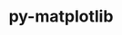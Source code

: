 ---
title: "py-matplotlib"
layout: cache
categories: [package, develop-2024-12-15]
meta: {"versions": ["3.9.4"], "compilers": ["gcc@=11.1.0", "gcc@=11.4.0", "gcc@=13.2.0", "gcc@=7.5.0", "gcc@=9.4.0", "oneapi@=2024.2.1"], "oss": ["ubuntu18.04", "ubuntu20.04", "ubuntu22.04", "ubuntu24.04"], "platforms": ["linux"], "targets": ["aarch64", "neoverse_v1", "neoverse_v2", "ppc64le", "x86_64_v3"], "stacks": ["data-vis-sdk", "e4s", "e4s-neoverse-v2", "e4s-neoverse_v1", "e4s-oneapi", "e4s-power", "e4s-rocm-external", "ml-linux-aarch64-cpu", "ml-linux-aarch64-cuda", "ml-linux-x86_64-cpu", "ml-linux-x86_64-cuda", "radiuss", "root"], "num_specs": 29, "num_specs_by_stack": {"root": 29, "radiuss": 1, "e4s-power": 6, "data-vis-sdk": 1, "e4s-neoverse_v1": 5, "e4s-neoverse-v2": 2, "e4s": 6, "e4s-rocm-external": 1, "e4s-oneapi": 6, "ml-linux-aarch64-cuda": 1, "ml-linux-aarch64-cpu": 1, "ml-linux-x86_64-cpu": 1, "ml-linux-x86_64-cuda": 1}}
spec_details: [{"hash": "6lkffcgbzbi6cociivlzizbynjystujh", "compiler": "gcc@=7.5.0", "versions": ["3.9.4"], "os": "ubuntu18.04", "platform": "linux", "target": "x86_64_v3", "variants": ["~animation", "backend=agg", "build_system=python_pip", "~fonts", "~latex", "~movies"], "stacks": ["root", "radiuss"], "size": "-", "tarball": "https://binaries.spack.io/develop-2024-12-15/build_cache/linux-ubuntu18.04-x86_64_v3/gcc-7.5.0/py-matplotlib-3.9.4/linux-ubuntu18.04-x86_64_v3-gcc-7.5.0-py-matplotlib-3.9.4-6lkffcgbzbi6cociivlzizbynjystujh.spack"}, {"hash": "p7dq566xpe3kr3qxqaccpqmv4vuj5nvj", "compiler": "gcc@=9.4.0", "versions": ["3.9.4"], "os": "ubuntu20.04", "platform": "linux", "target": "ppc64le", "variants": ["~animation", "backend=agg", "build_system=python_pip", "~fonts", "~latex", "~movies"], "stacks": ["root", "e4s-power"], "size": "-", "tarball": "https://binaries.spack.io/develop-2024-12-15/build_cache/linux-ubuntu20.04-ppc64le/gcc-9.4.0/py-matplotlib-3.9.4/linux-ubuntu20.04-ppc64le-gcc-9.4.0-py-matplotlib-3.9.4-p7dq566xpe3kr3qxqaccpqmv4vuj5nvj.spack"}, {"hash": "ywron5n533yg7jguvaba42fokgdz6sne", "compiler": "gcc@=9.4.0", "versions": ["3.9.4"], "os": "ubuntu20.04", "platform": "linux", "target": "ppc64le", "variants": ["~animation", "backend=agg", "build_system=python_pip", "~fonts", "~latex", "~movies"], "stacks": ["root", "e4s-power"], "size": "-", "tarball": "https://binaries.spack.io/develop-2024-12-15/build_cache/linux-ubuntu20.04-ppc64le/gcc-9.4.0/py-matplotlib-3.9.4/linux-ubuntu20.04-ppc64le-gcc-9.4.0-py-matplotlib-3.9.4-ywron5n533yg7jguvaba42fokgdz6sne.spack"}, {"hash": "2g5ppcekevagarxxadsycbdmykmfh6g7", "compiler": "gcc@=9.4.0", "versions": ["3.9.4"], "os": "ubuntu20.04", "platform": "linux", "target": "ppc64le", "variants": ["~animation", "backend=agg", "build_system=python_pip", "~fonts", "~latex", "~movies"], "stacks": ["root", "e4s-power"], "size": "-", "tarball": "https://binaries.spack.io/develop-2024-12-15/build_cache/linux-ubuntu20.04-ppc64le/gcc-9.4.0/py-matplotlib-3.9.4/linux-ubuntu20.04-ppc64le-gcc-9.4.0-py-matplotlib-3.9.4-2g5ppcekevagarxxadsycbdmykmfh6g7.spack"}, {"hash": "pl4pgxw3fewcgo5akqquvlapzdmithqe", "compiler": "gcc@=9.4.0", "versions": ["3.9.4"], "os": "ubuntu20.04", "platform": "linux", "target": "ppc64le", "variants": ["~animation", "backend=agg", "build_system=python_pip", "~fonts", "~latex", "~movies"], "stacks": ["root", "e4s-power"], "size": "-", "tarball": "https://binaries.spack.io/develop-2024-12-15/build_cache/linux-ubuntu20.04-ppc64le/gcc-9.4.0/py-matplotlib-3.9.4/linux-ubuntu20.04-ppc64le-gcc-9.4.0-py-matplotlib-3.9.4-pl4pgxw3fewcgo5akqquvlapzdmithqe.spack"}, {"hash": "7y55r67v6zn27stfx4g3ivmxyzshbnao", "compiler": "gcc@=9.4.0", "versions": ["3.9.4"], "os": "ubuntu20.04", "platform": "linux", "target": "ppc64le", "variants": ["~animation", "backend=agg", "build_system=python_pip", "~fonts", "~latex", "~movies"], "stacks": ["root", "e4s-power"], "size": "-", "tarball": "https://binaries.spack.io/develop-2024-12-15/build_cache/linux-ubuntu20.04-ppc64le/gcc-9.4.0/py-matplotlib-3.9.4/linux-ubuntu20.04-ppc64le-gcc-9.4.0-py-matplotlib-3.9.4-7y55r67v6zn27stfx4g3ivmxyzshbnao.spack"}, {"hash": "a7zg36az5hrljad6x6w2oakmiufxj5hv", "compiler": "gcc@=9.4.0", "versions": ["3.9.4"], "os": "ubuntu20.04", "platform": "linux", "target": "ppc64le", "variants": ["~animation", "backend=agg", "build_system=python_pip", "~fonts", "~latex", "~movies"], "stacks": ["root", "e4s-power"], "size": "-", "tarball": "https://binaries.spack.io/develop-2024-12-15/build_cache/linux-ubuntu20.04-ppc64le/gcc-9.4.0/py-matplotlib-3.9.4/linux-ubuntu20.04-ppc64le-gcc-9.4.0-py-matplotlib-3.9.4-a7zg36az5hrljad6x6w2oakmiufxj5hv.spack"}, {"hash": "x3xd34yitjuq7br5jmogulmmoput5qex", "compiler": "gcc@=11.1.0", "versions": ["3.9.4"], "os": "ubuntu20.04", "platform": "linux", "target": "x86_64_v3", "variants": ["~animation", "backend=agg", "build_system=python_pip", "~fonts", "~latex", "~movies"], "stacks": ["root", "data-vis-sdk"], "size": "-", "tarball": "https://binaries.spack.io/develop-2024-12-15/build_cache/linux-ubuntu20.04-x86_64_v3/gcc-11.1.0/py-matplotlib-3.9.4/linux-ubuntu20.04-x86_64_v3-gcc-11.1.0-py-matplotlib-3.9.4-x3xd34yitjuq7br5jmogulmmoput5qex.spack"}, {"hash": "gcyhi5r4pkue6jhbavl6wjxikkso54id", "compiler": "gcc@=11.4.0", "versions": ["3.9.4"], "os": "ubuntu22.04", "platform": "linux", "target": "neoverse_v1", "variants": ["~animation", "backend=agg", "build_system=python_pip", "~fonts", "~latex", "~movies"], "stacks": ["root", "e4s-neoverse_v1"], "size": "-", "tarball": "https://binaries.spack.io/develop-2024-12-15/build_cache/linux-ubuntu22.04-neoverse_v1/gcc-11.4.0/py-matplotlib-3.9.4/linux-ubuntu22.04-neoverse_v1-gcc-11.4.0-py-matplotlib-3.9.4-gcyhi5r4pkue6jhbavl6wjxikkso54id.spack"}, {"hash": "fg3ewhkz4uwcnz26aruodqrya4ws6mg3", "compiler": "gcc@=11.4.0", "versions": ["3.9.4"], "os": "ubuntu22.04", "platform": "linux", "target": "neoverse_v1", "variants": ["~animation", "backend=agg", "build_system=python_pip", "~fonts", "~latex", "~movies"], "stacks": ["root", "e4s-neoverse_v1"], "size": "-", "tarball": "https://binaries.spack.io/develop-2024-12-15/build_cache/linux-ubuntu22.04-neoverse_v1/gcc-11.4.0/py-matplotlib-3.9.4/linux-ubuntu22.04-neoverse_v1-gcc-11.4.0-py-matplotlib-3.9.4-fg3ewhkz4uwcnz26aruodqrya4ws6mg3.spack"}, {"hash": "kmtcx5u6fvaqaetdxk575mqwusjjmik5", "compiler": "gcc@=11.4.0", "versions": ["3.9.4"], "os": "ubuntu22.04", "platform": "linux", "target": "neoverse_v1", "variants": ["~animation", "backend=agg", "build_system=python_pip", "~fonts", "~latex", "~movies"], "stacks": ["root", "e4s-neoverse_v1"], "size": "-", "tarball": "https://binaries.spack.io/develop-2024-12-15/build_cache/linux-ubuntu22.04-neoverse_v1/gcc-11.4.0/py-matplotlib-3.9.4/linux-ubuntu22.04-neoverse_v1-gcc-11.4.0-py-matplotlib-3.9.4-kmtcx5u6fvaqaetdxk575mqwusjjmik5.spack"}, {"hash": "rxppeazi3tzc3dlotpaj6hmw42cbjp54", "compiler": "gcc@=11.4.0", "versions": ["3.9.4"], "os": "ubuntu22.04", "platform": "linux", "target": "neoverse_v1", "variants": ["~animation", "backend=agg", "build_system=python_pip", "~fonts", "~latex", "~movies"], "stacks": ["root", "e4s-neoverse_v1"], "size": "-", "tarball": "https://binaries.spack.io/develop-2024-12-15/build_cache/linux-ubuntu22.04-neoverse_v1/gcc-11.4.0/py-matplotlib-3.9.4/linux-ubuntu22.04-neoverse_v1-gcc-11.4.0-py-matplotlib-3.9.4-rxppeazi3tzc3dlotpaj6hmw42cbjp54.spack"}, {"hash": "v476jbtz4uwbvhmjsijmlcvolfszlgzb", "compiler": "gcc@=11.4.0", "versions": ["3.9.4"], "os": "ubuntu22.04", "platform": "linux", "target": "neoverse_v1", "variants": ["~animation", "backend=agg", "build_system=python_pip", "~fonts", "~latex", "~movies"], "stacks": ["root", "e4s-neoverse_v1"], "size": "-", "tarball": "https://binaries.spack.io/develop-2024-12-15/build_cache/linux-ubuntu22.04-neoverse_v1/gcc-11.4.0/py-matplotlib-3.9.4/linux-ubuntu22.04-neoverse_v1-gcc-11.4.0-py-matplotlib-3.9.4-v476jbtz4uwbvhmjsijmlcvolfszlgzb.spack"}, {"hash": "7ylzfiqqwzsqh6v44lgmabbv7vjhab3h", "compiler": "gcc@=11.4.0", "versions": ["3.9.4"], "os": "ubuntu22.04", "platform": "linux", "target": "neoverse_v2", "variants": ["~animation", "backend=agg", "build_system=python_pip", "~fonts", "~latex", "~movies"], "stacks": ["root", "e4s-neoverse-v2"], "size": "-", "tarball": "https://binaries.spack.io/develop-2024-12-15/build_cache/linux-ubuntu22.04-neoverse_v2/gcc-11.4.0/py-matplotlib-3.9.4/linux-ubuntu22.04-neoverse_v2-gcc-11.4.0-py-matplotlib-3.9.4-7ylzfiqqwzsqh6v44lgmabbv7vjhab3h.spack"}, {"hash": "4zydha2zrn3sql2z5kauib22o5mbx7fy", "compiler": "gcc@=11.4.0", "versions": ["3.9.4"], "os": "ubuntu22.04", "platform": "linux", "target": "neoverse_v2", "variants": ["~animation", "backend=agg", "build_system=python_pip", "~fonts", "~latex", "~movies"], "stacks": ["root", "e4s-neoverse-v2"], "size": "-", "tarball": "https://binaries.spack.io/develop-2024-12-15/build_cache/linux-ubuntu22.04-neoverse_v2/gcc-11.4.0/py-matplotlib-3.9.4/linux-ubuntu22.04-neoverse_v2-gcc-11.4.0-py-matplotlib-3.9.4-4zydha2zrn3sql2z5kauib22o5mbx7fy.spack"}, {"hash": "c45p4al5g46l63tnzuimmnq7ijlugyrc", "compiler": "gcc@=11.4.0", "versions": ["3.9.4"], "os": "ubuntu22.04", "platform": "linux", "target": "x86_64_v3", "variants": ["~animation", "backend=agg", "build_system=python_pip", "~fonts", "~latex", "~movies"], "stacks": ["root", "e4s"], "size": "-", "tarball": "https://binaries.spack.io/develop-2024-12-15/build_cache/linux-ubuntu22.04-x86_64_v3/gcc-11.4.0/py-matplotlib-3.9.4/linux-ubuntu22.04-x86_64_v3-gcc-11.4.0-py-matplotlib-3.9.4-c45p4al5g46l63tnzuimmnq7ijlugyrc.spack"}, {"hash": "jqvhh7xvsvszktvyl4tnvceaoyhrx26i", "compiler": "gcc@=11.4.0", "versions": ["3.9.4"], "os": "ubuntu22.04", "platform": "linux", "target": "x86_64_v3", "variants": ["~animation", "backend=agg", "build_system=python_pip", "~fonts", "~latex", "~movies"], "stacks": ["root", "e4s-rocm-external", "e4s"], "size": "-", "tarball": "https://binaries.spack.io/develop-2024-12-15/build_cache/linux-ubuntu22.04-x86_64_v3/gcc-11.4.0/py-matplotlib-3.9.4/linux-ubuntu22.04-x86_64_v3-gcc-11.4.0-py-matplotlib-3.9.4-jqvhh7xvsvszktvyl4tnvceaoyhrx26i.spack"}, {"hash": "ocnzb4c6ssxdgzpfs24pd3zdkqy6jcp2", "compiler": "gcc@=11.4.0", "versions": ["3.9.4"], "os": "ubuntu22.04", "platform": "linux", "target": "x86_64_v3", "variants": ["~animation", "backend=agg", "build_system=python_pip", "~fonts", "~latex", "~movies"], "stacks": ["root", "e4s"], "size": "-", "tarball": "https://binaries.spack.io/develop-2024-12-15/build_cache/linux-ubuntu22.04-x86_64_v3/gcc-11.4.0/py-matplotlib-3.9.4/linux-ubuntu22.04-x86_64_v3-gcc-11.4.0-py-matplotlib-3.9.4-ocnzb4c6ssxdgzpfs24pd3zdkqy6jcp2.spack"}, {"hash": "2ah3vbb7he636ilcpgtws726ai272v2l", "compiler": "gcc@=11.4.0", "versions": ["3.9.4"], "os": "ubuntu22.04", "platform": "linux", "target": "x86_64_v3", "variants": ["~animation", "backend=agg", "build_system=python_pip", "~fonts", "~latex", "~movies"], "stacks": ["root", "e4s"], "size": "-", "tarball": "https://binaries.spack.io/develop-2024-12-15/build_cache/linux-ubuntu22.04-x86_64_v3/gcc-11.4.0/py-matplotlib-3.9.4/linux-ubuntu22.04-x86_64_v3-gcc-11.4.0-py-matplotlib-3.9.4-2ah3vbb7he636ilcpgtws726ai272v2l.spack"}, {"hash": "shejm77wnus3zg26ngcusfc52dcy4hk3", "compiler": "gcc@=11.4.0", "versions": ["3.9.4"], "os": "ubuntu22.04", "platform": "linux", "target": "x86_64_v3", "variants": ["~animation", "backend=agg", "build_system=python_pip", "~fonts", "~latex", "~movies"], "stacks": ["root", "e4s"], "size": "-", "tarball": "https://binaries.spack.io/develop-2024-12-15/build_cache/linux-ubuntu22.04-x86_64_v3/gcc-11.4.0/py-matplotlib-3.9.4/linux-ubuntu22.04-x86_64_v3-gcc-11.4.0-py-matplotlib-3.9.4-shejm77wnus3zg26ngcusfc52dcy4hk3.spack"}, {"hash": "swru27to5krarqmmdwgw57wvolyihllg", "compiler": "gcc@=11.4.0", "versions": ["3.9.4"], "os": "ubuntu22.04", "platform": "linux", "target": "x86_64_v3", "variants": ["~animation", "backend=agg", "build_system=python_pip", "~fonts", "~latex", "~movies"], "stacks": ["root", "e4s"], "size": "-", "tarball": "https://binaries.spack.io/develop-2024-12-15/build_cache/linux-ubuntu22.04-x86_64_v3/gcc-11.4.0/py-matplotlib-3.9.4/linux-ubuntu22.04-x86_64_v3-gcc-11.4.0-py-matplotlib-3.9.4-swru27to5krarqmmdwgw57wvolyihllg.spack"}, {"hash": "keme4ryf47i3rq4u2irg72f2j7bgeain", "compiler": "oneapi@=2024.2.1", "versions": ["3.9.4"], "os": "ubuntu22.04", "platform": "linux", "target": "x86_64_v3", "variants": ["~animation", "backend=agg", "build_system=python_pip", "~fonts", "~latex", "~movies"], "stacks": ["root", "e4s-oneapi"], "size": "-", "tarball": "https://binaries.spack.io/develop-2024-12-15/build_cache/linux-ubuntu22.04-x86_64_v3/oneapi-2024.2.1/py-matplotlib-3.9.4/linux-ubuntu22.04-x86_64_v3-oneapi-2024.2.1-py-matplotlib-3.9.4-keme4ryf47i3rq4u2irg72f2j7bgeain.spack"}, {"hash": "pmwox4d6delbvmryfubu4m4kmvlhxwbi", "compiler": "oneapi@=2024.2.1", "versions": ["3.9.4"], "os": "ubuntu22.04", "platform": "linux", "target": "x86_64_v3", "variants": ["~animation", "backend=agg", "build_system=python_pip", "~fonts", "~latex", "~movies"], "stacks": ["root", "e4s-oneapi"], "size": "-", "tarball": "https://binaries.spack.io/develop-2024-12-15/build_cache/linux-ubuntu22.04-x86_64_v3/oneapi-2024.2.1/py-matplotlib-3.9.4/linux-ubuntu22.04-x86_64_v3-oneapi-2024.2.1-py-matplotlib-3.9.4-pmwox4d6delbvmryfubu4m4kmvlhxwbi.spack"}, {"hash": "4kmqagzhhxihmjmmpa33x3yn4p5twwaz", "compiler": "oneapi@=2024.2.1", "versions": ["3.9.4"], "os": "ubuntu22.04", "platform": "linux", "target": "x86_64_v3", "variants": ["~animation", "backend=agg", "build_system=python_pip", "~fonts", "~latex", "~movies"], "stacks": ["root", "e4s-oneapi"], "size": "-", "tarball": "https://binaries.spack.io/develop-2024-12-15/build_cache/linux-ubuntu22.04-x86_64_v3/oneapi-2024.2.1/py-matplotlib-3.9.4/linux-ubuntu22.04-x86_64_v3-oneapi-2024.2.1-py-matplotlib-3.9.4-4kmqagzhhxihmjmmpa33x3yn4p5twwaz.spack"}, {"hash": "pbdl5ymfrssdckq664niozsujaoullec", "compiler": "oneapi@=2024.2.1", "versions": ["3.9.4"], "os": "ubuntu22.04", "platform": "linux", "target": "x86_64_v3", "variants": ["~animation", "backend=agg", "build_system=python_pip", "~fonts", "~latex", "~movies"], "stacks": ["root", "e4s-oneapi"], "size": "-", "tarball": "https://binaries.spack.io/develop-2024-12-15/build_cache/linux-ubuntu22.04-x86_64_v3/oneapi-2024.2.1/py-matplotlib-3.9.4/linux-ubuntu22.04-x86_64_v3-oneapi-2024.2.1-py-matplotlib-3.9.4-pbdl5ymfrssdckq664niozsujaoullec.spack"}, {"hash": "3n6cjfyjbaqkks4ycd3hzrhj4sv67okq", "compiler": "oneapi@=2024.2.1", "versions": ["3.9.4"], "os": "ubuntu22.04", "platform": "linux", "target": "x86_64_v3", "variants": ["~animation", "backend=agg", "build_system=python_pip", "~fonts", "~latex", "~movies"], "stacks": ["root", "e4s-oneapi"], "size": "-", "tarball": "https://binaries.spack.io/develop-2024-12-15/build_cache/linux-ubuntu22.04-x86_64_v3/oneapi-2024.2.1/py-matplotlib-3.9.4/linux-ubuntu22.04-x86_64_v3-oneapi-2024.2.1-py-matplotlib-3.9.4-3n6cjfyjbaqkks4ycd3hzrhj4sv67okq.spack"}, {"hash": "hzwjvhmll67f3vobc5w7l5mlbn5cee5w", "compiler": "oneapi@=2024.2.1", "versions": ["3.9.4"], "os": "ubuntu22.04", "platform": "linux", "target": "x86_64_v3", "variants": ["~animation", "backend=agg", "build_system=python_pip", "~fonts", "~latex", "~movies"], "stacks": ["root", "e4s-oneapi"], "size": "-", "tarball": "https://binaries.spack.io/develop-2024-12-15/build_cache/linux-ubuntu22.04-x86_64_v3/oneapi-2024.2.1/py-matplotlib-3.9.4/linux-ubuntu22.04-x86_64_v3-oneapi-2024.2.1-py-matplotlib-3.9.4-hzwjvhmll67f3vobc5w7l5mlbn5cee5w.spack"}, {"hash": "qrhbarcpzhsmdpiutyfvjupx2o62nibb", "compiler": "gcc@=13.2.0", "versions": ["3.9.4"], "os": "ubuntu24.04", "platform": "linux", "target": "aarch64", "variants": ["~animation", "backend=agg", "build_system=python_pip", "~fonts", "~latex", "~movies"], "stacks": ["root", "ml-linux-aarch64-cuda", "ml-linux-aarch64-cpu"], "size": "-", "tarball": "https://binaries.spack.io/develop-2024-12-15/build_cache/linux-ubuntu24.04-aarch64/gcc-13.2.0/py-matplotlib-3.9.4/linux-ubuntu24.04-aarch64-gcc-13.2.0-py-matplotlib-3.9.4-qrhbarcpzhsmdpiutyfvjupx2o62nibb.spack"}, {"hash": "dbh4ngucybaiyoh5fwwlazf56ukosqg2", "compiler": "gcc@=13.2.0", "versions": ["3.9.4"], "os": "ubuntu24.04", "platform": "linux", "target": "x86_64_v3", "variants": ["~animation", "backend=agg", "build_system=python_pip", "~fonts", "~latex", "~movies"], "stacks": ["root", "ml-linux-x86_64-cpu", "ml-linux-x86_64-cuda"], "size": "-", "tarball": "https://binaries.spack.io/develop-2024-12-15/build_cache/linux-ubuntu24.04-x86_64_v3/gcc-13.2.0/py-matplotlib-3.9.4/linux-ubuntu24.04-x86_64_v3-gcc-13.2.0-py-matplotlib-3.9.4-dbh4ngucybaiyoh5fwwlazf56ukosqg2.spack"}]
---